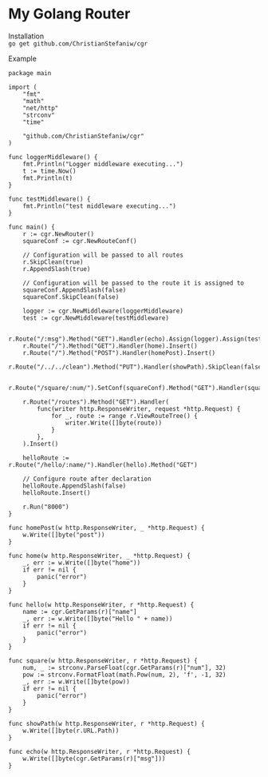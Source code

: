# My Golang Router

Installation  
```go get github.com/ChristianStefaniw/cgr```

Example

```golang
package main

import (
	"fmt"
	"math"
	"net/http"
	"strconv"
	"time"

	"github.com/ChristianStefaniw/cgr"
)

func loggerMiddleware() {
	fmt.Println("Logger middleware executing...")
	t := time.Now()
	fmt.Println(t)
}

func testMiddleware() {
	fmt.Println("test middleware executing...")
}

func main() {
	r := cgr.NewRouter()
	squareConf := cgr.NewRouteConf()

	// Configuration will be passed to all routes
	r.SkipClean(true)
	r.AppendSlash(true)

	// Configuration will be passed to the route it is assigned to
	squareConf.AppendSlash(false)
	squareConf.SkipClean(false)

	logger := cgr.NewMiddleware(loggerMiddleware)
	test := cgr.NewMiddleware(testMiddleware)

	r.Route("/:msg").Method("GET").Handler(echo).Assign(logger).Assign(test).Insert()
	r.Route("/").Method("GET").Handler(home).Insert()
	r.Route("/").Method("POST").Handler(homePost).Insert()
	r.Route("/../../clean").Method("PUT").Handler(showPath).SkipClean(false).Insert()

	r.Route("/square/:num/").SetConf(squareConf).Method("GET").Handler(square).Insert()

	r.Route("/routes").Method("GET").Handler(
		func(writer http.ResponseWriter, request *http.Request) {
			for _, route := range r.ViewRouteTree() {
				writer.Write([]byte(route))
			}
		},
	).Insert()

	helloRoute := r.Route("/hello/:name/").Handler(hello).Method("GET")

	// Configure route after declaration
	helloRoute.AppendSlash(false)
	helloRoute.Insert()

	r.Run("8000")
}

func homePost(w http.ResponseWriter, _ *http.Request) {
	w.Write([]byte("post"))
}

func home(w http.ResponseWriter, _ *http.Request) {
	_, err := w.Write([]byte("home"))
	if err != nil {
		panic("error")
	}
}

func hello(w http.ResponseWriter, r *http.Request) {
	name := cgr.GetParams(r)["name"]
	_, err := w.Write([]byte("Hello " + name))
	if err != nil {
		panic("error")
	}
}

func square(w http.ResponseWriter, r *http.Request) {
	num, _ := strconv.ParseFloat(cgr.GetParams(r)["num"], 32)
	pow := strconv.FormatFloat(math.Pow(num, 2), 'f', -1, 32)
	_, err := w.Write([]byte(pow))
	if err != nil {
		panic("error")
	}
}

func showPath(w http.ResponseWriter, r *http.Request) {
	w.Write([]byte(r.URL.Path))
}

func echo(w http.ResponseWriter, r *http.Request) {
	w.Write([]byte(cgr.GetParams(r)["msg"]))
}

```
